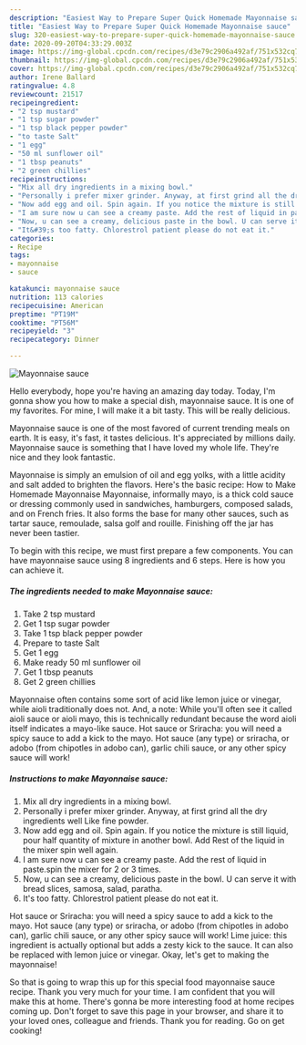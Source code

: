 ```yaml
---
description: "Easiest Way to Prepare Super Quick Homemade Mayonnaise sauce"
title: "Easiest Way to Prepare Super Quick Homemade Mayonnaise sauce"
slug: 320-easiest-way-to-prepare-super-quick-homemade-mayonnaise-sauce
date: 2020-09-20T04:33:29.003Z
image: https://img-global.cpcdn.com/recipes/d3e79c2906a492af/751x532cq70/mayonnaise-sauce-recipe-main-photo.jpg
thumbnail: https://img-global.cpcdn.com/recipes/d3e79c2906a492af/751x532cq70/mayonnaise-sauce-recipe-main-photo.jpg
cover: https://img-global.cpcdn.com/recipes/d3e79c2906a492af/751x532cq70/mayonnaise-sauce-recipe-main-photo.jpg
author: Irene Ballard
ratingvalue: 4.8
reviewcount: 21517
recipeingredient:
- "2 tsp mustard"
- "1 tsp sugar powder"
- "1 tsp black pepper powder"
- "to taste Salt"
- "1 egg"
- "50 ml sunflower oil"
- "1 tbsp peanuts"
- "2 green chillies"
recipeinstructions:
- "Mix all dry ingredients in a mixing bowl."
- "Personally i prefer mixer grinder. Anyway, at first grind all the dry ingredients well Like fine powder."
- "Now add egg and oil. Spin again. If you notice the mixture is still liquid, pour half quantity of mixture in another bowl. Add Rest of the liquid in the mixer spin well again."
- "I am sure now u can see a creamy paste. Add the rest of liquid in paste.spin the mixer for 2 or 3 times."
- "Now, u can see a creamy, delicious paste in the bowl. U can serve it with bread slices, samosa, salad, paratha."
- "It&#39;s too fatty. Chlorestrol patient please do not eat it."
categories:
- Recipe
tags:
- mayonnaise
- sauce

katakunci: mayonnaise sauce 
nutrition: 113 calories
recipecuisine: American
preptime: "PT19M"
cooktime: "PT56M"
recipeyield: "3"
recipecategory: Dinner

---
```



![Mayonnaise sauce](https://img-global.cpcdn.com/recipes/d3e79c2906a492af/751x532cq70/mayonnaise-sauce-recipe-main-photo.jpg)

Hello everybody, hope you're having an amazing day today. Today, I'm gonna show you how to make a special dish, mayonnaise sauce. It is one of my favorites. For mine, I will make it a bit tasty. This will be really delicious.

Mayonnaise sauce is one of the most favored of current trending meals on earth. It is easy, it's fast, it tastes delicious. It's appreciated by millions daily. Mayonnaise sauce is something that I have loved my whole life. They're nice and they look fantastic.

Mayonnaise is simply an emulsion of oil and egg yolks, with a little acidity and salt added to brighten the flavors. Here&#39;s the basic recipe: How to Make Homemade Mayonnaise Mayonnaise, informally mayo, is a thick cold sauce or dressing commonly used in sandwiches, hamburgers, composed salads, and on French fries. It also forms the base for many other sauces, such as tartar sauce, remoulade, salsa golf and rouille. Finishing off the jar has never been tastier.


To begin with this recipe, we must first prepare a few components. You can have mayonnaise sauce using 8 ingredients and 6 steps. Here is how you can achieve it.

<!--inarticleads1-->

##### The ingredients needed to make Mayonnaise sauce:

1. Take 2 tsp mustard
1. Get 1 tsp sugar powder
1. Take 1 tsp black pepper powder
1. Prepare to taste Salt
1. Get 1 egg
1. Make ready 50 ml sunflower oil
1. Get 1 tbsp peanuts
1. Get 2 green chillies


Mayonnaise often contains some sort of acid like lemon juice or vinegar, while aioli traditionally does not. And, a note: While you&#39;ll often see it called aioli sauce or aioli mayo, this is technically redundant because the word aioli itself indicates a mayo-like sauce. Hot sauce or Sriracha: you will need a spicy sauce to add a kick to the mayo. Hot sauce (any type) or sriracha, or adobo (from chipotles in adobo can), garlic chili sauce, or any other spicy sauce will work! 

<!--inarticleads2-->

##### Instructions to make Mayonnaise sauce:

1. Mix all dry ingredients in a mixing bowl.
1. Personally i prefer mixer grinder. Anyway, at first grind all the dry ingredients well Like fine powder.
1. Now add egg and oil. Spin again. If you notice the mixture is still liquid, pour half quantity of mixture in another bowl. Add Rest of the liquid in the mixer spin well again.
1. I am sure now u can see a creamy paste. Add the rest of liquid in paste.spin the mixer for 2 or 3 times.
1. Now, u can see a creamy, delicious paste in the bowl. U can serve it with bread slices, samosa, salad, paratha.
1. It&#39;s too fatty. Chlorestrol patient please do not eat it.


Hot sauce or Sriracha: you will need a spicy sauce to add a kick to the mayo. Hot sauce (any type) or sriracha, or adobo (from chipotles in adobo can), garlic chili sauce, or any other spicy sauce will work! Lime juice: this ingredient is actually optional but adds a zesty kick to the sauce. It can also be replaced with lemon juice or vinegar. Okay, let&#39;s get to making the mayonnaise! 

So that is going to wrap this up for this special food mayonnaise sauce recipe. Thank you very much for your time. I am confident that you will make this at home. There's gonna be more interesting food at home recipes coming up. Don't forget to save this page in your browser, and share it to your loved ones, colleague and friends. Thank you for reading. Go on get cooking!
